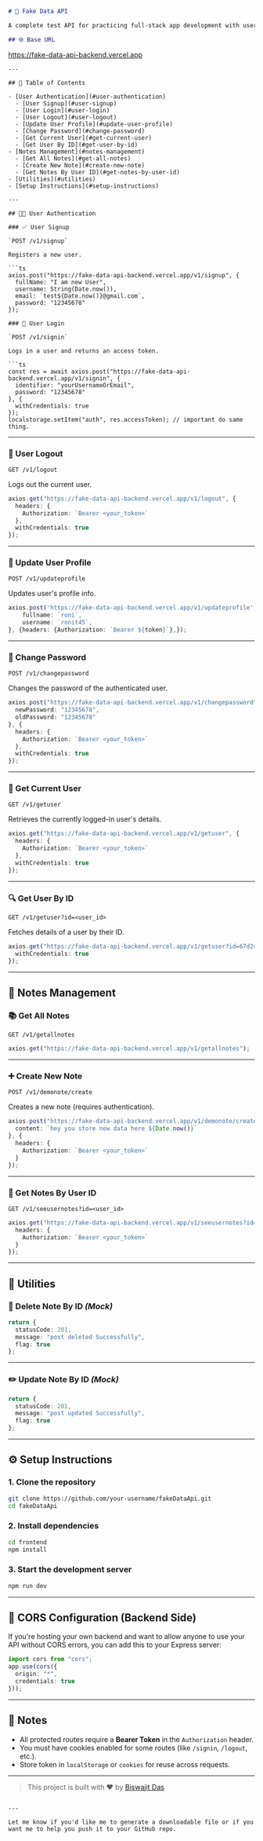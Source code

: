 ```markdown
# 🚀 Fake Data API

A complete test API for practicing full-stack app development with user authentication and note management functionalities, It is very use-full  for upcoming fronted-developers, Who are wants to mange api calls.

## 🌐 Base URL

```
https://fake-data-api-backend.vercel.app
```
---

## 📂 Table of Contents

- [User Authentication](#user-authentication)
  - [User Signup](#user-signup)
  - [User Login](#user-login)
  - [User Logout](#user-logout)
  - [Update User Profile](#update-user-profile)
  - [Change Password](#change-password)
  - [Get Current User](#get-current-user)
  - [Get User By ID](#get-user-by-id)
- [Notes Management](#notes-management)
  - [Get All Notes](#get-all-notes)
  - [Create New Note](#create-new-note)
  - [Get Notes By User ID](#get-notes-by-user-id)
- [Utilities](#utilities)
- [Setup Instructions](#setup-instructions)

---

## 🧑‍💻 User Authentication

### ✅ User Signup

`POST /v1/signup`

Registers a new user.

```ts
axios.post("https://fake-data-api-backend.vercel.app/v1/signup", {
  fullName: "I am new User",
  username: String(Date.now()),
  email: `test${Date.now()}@gmail.com`,
  password: "12345678"
});

### 🔐 User Login

`POST /v1/signin`

Logs in a user and returns an access token.

```ts
const res = await axios.post("https://fake-data-api-backend.vercel.app/v1/signin", {
  identifier: "yourUsernameOrEmail",
  password: "12345678"
}, {
  withCredentials: true
});
localstorage.setItem("auth", res.accessToken); // important do same thing.
```

---

### 🚪 User Logout

`GET /v1/logout`

Logs out the current user.

```ts
axios.get("https://fake-data-api-backend.vercel.app/v1/logout", {
  headers: {
    Authorization: `Bearer <your_token>`
  },
  withCredentials: true
});
```

---

### 🧾 Update User Profile

`POST /v1/updateprofile`

Updates user's profile info.

```ts
axios.post('https://fake-data-api-backend.vercel.app/v1/updateprofile', {
    fullname: `roni`,
    username: `ronit45`,
}, {headers: {Authorization: `Bearer ${token}`},});

```

---

### 🔁 Change Password

`POST /v1/changepassword`

Changes the password of the authenticated user.

```ts
axios.post("https://fake-data-api-backend.vercel.app/v1/changepassword", {
  newPassword: "12345678",
  oldPassword: "12345678"
}, {
  headers: {
    Authorization: `Bearer <your_token>`
  },
  withCredentials: true
});
```

---

### 👤 Get Current User

`GET /v1/getuser`

Retrieves the currently logged-in user's details.

```ts
axios.get("https://fake-data-api-backend.vercel.app/v1/getuser", {
  headers: {
    Authorization: `Bearer <your_token>`
  },
  withCredentials: true
});
```

---

### 🔍 Get User By ID

`GET /v1/getuser?id=<user_id>`

Fetches details of a user by their ID.

```ts
axios.get("https://fake-data-api-backend.vercel.app/v1/getuser?id=67d2469a0643aa381964fb7b", {
  withCredentials: true
});
```

---

## 📝 Notes Management

### 📚 Get All Notes

`GET /v1/getallnotes`

```ts
axios.get("https://fake-data-api-backend.vercel.app/v1/getallnotes");
```

---

### ➕ Create New Note

`POST /v1/demonote/create`

Creates a new note (requires authentication).

```ts
axios.post("https://fake-data-api-backend.vercel.app/v1/demonote/create", {
  content: `hey you store new data here ${Date.now()}`
}, {
  headers: {
    Authorization: `Bearer <your_token>`
  }
});
```

---

### 📒 Get Notes By User ID

`GET /v1/seeusernotes?id=<user_id>`

```ts
axios.get("https://fake-data-api-backend.vercel.app/v1/seeusernotes?id=67d2469a0643aa381964fb7b", {
  headers: {
    Authorization: `Bearer <your_token>`
  }
});
```

---

## 🧰 Utilities

### 🧹 Delete Note By ID *(Mock)*

```ts
return {
  statusCode: 201,
  message: "post deleted Successfully",
  flag: true
};
```

---

### ✏️ Update Note By ID *(Mock)*

```ts
return {
  statusCode: 201,
  message: "post updated Successfully",
  flag: true
};
```

---

## ⚙️ Setup Instructions

### 1. Clone the repository

```bash
git clone https://github.com/your-username/fakeDataApi.git
cd fakeDataApi
```

### 2. Install dependencies

```bash
cd frontend
npm install
```

### 3. Start the development server

```bash
npm run dev
```

---

## 🔐 CORS Configuration (Backend Side)

If you're hosting your own backend and want to allow anyone to use your API without CORS errors, you can add this to your Express server:

```ts
import cors from "cors";
app.use(cors({
  origin: "*",
  credentials: true
}));
```

---

## 📌 Notes

- All protected routes require a **Bearer Token** in the `Authorization` header.
- You must have cookies enabled for some routes (like `/signin`, `/logout`, etc.).
- Store token in `localStorage` or `cookies` for reuse across requests.

---

> This project is built with ❤️ by [Biswajit Das](https://github.com/your-username)

```

---

Let me know if you'd like me to generate a downloadable file or if you want me to help you push it to your GitHub repo.
